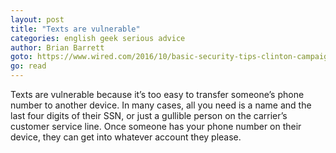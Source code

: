 ```yaml
---
layout: post
title: "Texts are vulnerable"
categories: english geek serious advice
author: Brian Barrett
goto: https://www.wired.com/2016/10/basic-security-tips-clinton-campaign-anyone-else/?ref=speak.junglestar.org
go: read
---
```


Texts are vulnerable because it’s too easy to transfer someone’s phone number to another device. In many cases, all you need is a name and the last four digits of their SSN, or just a gullible person on the carrier’s customer service line. Once someone has your phone number on their device, they can get into whatever account they please.
